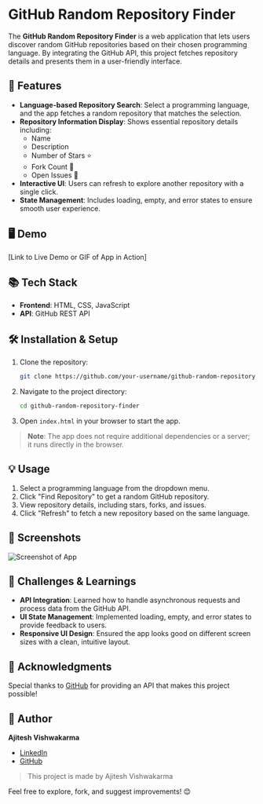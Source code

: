 
# GitHub Random Repository Finder

The **GitHub Random Repository Finder** is a web application that lets users discover random GitHub repositories based on their chosen programming language. By integrating the GitHub API, this project fetches repository details and presents them in a user-friendly interface.

## 🚀 Features

- **Language-based Repository Search**: Select a programming language, and the app fetches a random repository that matches the selection.
- **Repository Information Display**: Shows essential repository details including:
  - Name
  - Description
  - Number of Stars ⭐
  - Fork Count 🍴
  - Open Issues 🐞
- **Interactive UI**: Users can refresh to explore another repository with a single click.
- **State Management**: Includes loading, empty, and error states to ensure smooth user experience.

## 🖥️ Demo

[Link to Live Demo or GIF of App in Action]

## 📚 Tech Stack

- **Frontend**: HTML, CSS, JavaScript
- **API**: GitHub REST API

## 🛠️ Installation & Setup

1. Clone the repository:
   ```bash
   git clone https://github.com/your-username/github-random-repository-finder.git
   ```
2. Navigate to the project directory:
   ```bash
   cd github-random-repository-finder
   ```
3. Open `index.html` in your browser to start the app.

> **Note**: The app does not require additional dependencies or a server; it runs directly in the browser.

## 💡 Usage

1. Select a programming language from the dropdown menu.
2. Click "Find Repository" to get a random GitHub repository.
3. View repository details, including stars, forks, and issues.
4. Click "Refresh" to fetch a new repository based on the same language.

## 📸 Screenshots

![Screenshot of App](https://via.placeholder.com/600x400) 

## 🤔 Challenges & Learnings

- **API Integration**: Learned how to handle asynchronous requests and process data from the GitHub API.
- **UI State Management**: Implemented loading, empty, and error states to provide feedback to users.
- **Responsive UI Design**: Ensured the app looks good on different screen sizes with a clean, intuitive layout.

## 🙏 Acknowledgments

Special thanks to [GitHub](https://github.com) for providing an API that makes this project possible!

## 👤 Author

**Ajitesh Vishwakarma**

- [LinkedIn](https://www.linkedin.com/in/ajitesh-vishwakarma/)
- [GitHub](https://github.com/ajiteshvish) 

> This project is made by Ajitesh Vishwakarma





Feel free to explore, fork, and suggest improvements! 😊


